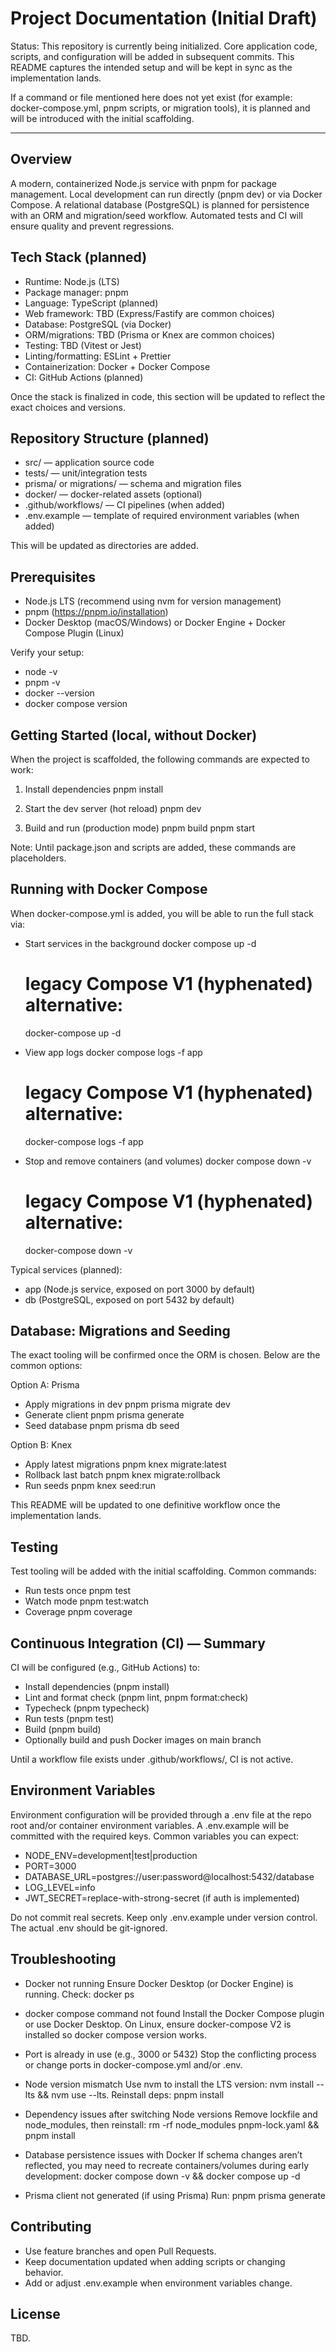 # Project Documentation (Initial Draft)

Status: This repository is currently being initialized. Core application code, scripts, and configuration will be added in subsequent commits. This README captures the intended setup and will be kept in sync as the implementation lands.

If a command or file mentioned here does not yet exist (for example: docker-compose.yml, pnpm scripts, or migration tools), it is planned and will be introduced with the initial scaffolding.

---

## Overview

A modern, containerized Node.js service with pnpm for package management. Local development can run directly (pnpm dev) or via Docker Compose. A relational database (PostgreSQL) is planned for persistence with an ORM and migration/seed workflow. Automated tests and CI will ensure quality and prevent regressions.

## Tech Stack (planned)
- Runtime: Node.js (LTS)
- Package manager: pnpm
- Language: TypeScript (planned)
- Web framework: TBD (Express/Fastify are common choices)
- Database: PostgreSQL (via Docker)
- ORM/migrations: TBD (Prisma or Knex are common choices)
- Testing: TBD (Vitest or Jest)
- Linting/formatting: ESLint + Prettier
- Containerization: Docker + Docker Compose
- CI: GitHub Actions (planned)

Once the stack is finalized in code, this section will be updated to reflect the exact choices and versions.

## Repository Structure (planned)
- src/ — application source code
- tests/ — unit/integration tests
- prisma/ or migrations/ — schema and migration files
- docker/ — docker-related assets (optional)
- .github/workflows/ — CI pipelines (when added)
- .env.example — template of required environment variables (when added)

This will be updated as directories are added.

## Prerequisites
- Node.js LTS (recommend using nvm for version management)
- pnpm (https://pnpm.io/installation)
- Docker Desktop (macOS/Windows) or Docker Engine + Docker Compose Plugin (Linux)

Verify your setup:
- node -v
- pnpm -v
- docker --version
- docker compose version

## Getting Started (local, without Docker)
When the project is scaffolded, the following commands are expected to work:

1) Install dependencies
   pnpm install

2) Start the dev server (hot reload)
   pnpm dev

3) Build and run (production mode)
   pnpm build
   pnpm start

Note: Until package.json and scripts are added, these commands are placeholders.

## Running with Docker Compose
When docker-compose.yml is added, you will be able to run the full stack via:

- Start services in the background
  docker compose up -d
  # legacy Compose V1 (hyphenated) alternative:
  docker-compose up -d

- View app logs
  docker compose logs -f app
  # legacy Compose V1 (hyphenated) alternative:
  docker-compose logs -f app

- Stop and remove containers (and volumes)
  docker compose down -v
  # legacy Compose V1 (hyphenated) alternative:
  docker-compose down -v

Typical services (planned):
- app (Node.js service, exposed on port 3000 by default)
- db (PostgreSQL, exposed on port 5432 by default)

## Database: Migrations and Seeding
The exact tooling will be confirmed once the ORM is chosen. Below are the common options:

Option A: Prisma
- Apply migrations in dev
  pnpm prisma migrate dev
- Generate client
  pnpm prisma generate
- Seed database
  pnpm prisma db seed

Option B: Knex
- Apply latest migrations
  pnpm knex migrate:latest
- Rollback last batch
  pnpm knex migrate:rollback
- Run seeds
  pnpm knex seed:run

This README will be updated to one definitive workflow once the implementation lands.

## Testing
Test tooling will be added with the initial scaffolding. Common commands:
- Run tests once
  pnpm test
- Watch mode
  pnpm test:watch
- Coverage
  pnpm coverage

## Continuous Integration (CI) — Summary
CI will be configured (e.g., GitHub Actions) to:
- Install dependencies (pnpm install)
- Lint and format check (pnpm lint, pnpm format:check)
- Typecheck (pnpm typecheck)
- Run tests (pnpm test)
- Build (pnpm build)
- Optionally build and push Docker images on main branch

Until a workflow file exists under .github/workflows/, CI is not active.

## Environment Variables
Environment configuration will be provided through a .env file at the repo root and/or container environment variables. A .env.example will be committed with the required keys. Common variables you can expect:
- NODE_ENV=development|test|production
- PORT=3000
- DATABASE_URL=postgres://user:password@localhost:5432/database
- LOG_LEVEL=info
- JWT_SECRET=replace-with-strong-secret (if auth is implemented)

Do not commit real secrets. Keep only .env.example under version control. The actual .env should be git-ignored.

## Troubleshooting
- Docker not running
  Ensure Docker Desktop (or Docker Engine) is running. Check: docker ps

- docker compose command not found
  Install the Docker Compose plugin or use Docker Desktop. On Linux, ensure docker-compose V2 is installed so docker compose version works.

- Port is already in use (e.g., 3000 or 5432)
  Stop the conflicting process or change ports in docker-compose.yml and/or .env.

- Node version mismatch
  Use nvm to install the LTS version: nvm install --lts && nvm use --lts. Reinstall deps: pnpm install

- Dependency issues after switching Node versions
  Remove lockfile and node_modules, then reinstall: rm -rf node_modules pnpm-lock.yaml && pnpm install

- Database persistence issues with Docker
  If schema changes aren’t reflected, you may need to recreate containers/volumes during early development:
  docker compose down -v && docker compose up -d

- Prisma client not generated (if using Prisma)
  Run: pnpm prisma generate

## Contributing
- Use feature branches and open Pull Requests.
- Keep documentation updated when adding scripts or changing behavior.
- Add or adjust .env.example when environment variables change.

## License
TBD.
